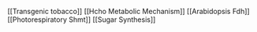 [[Transgenic tobacco]]
[[Hcho Metabolic Mechanism]]
[[Arabidopsis Fdh]]
[[Photorespiratory Shmt]]
[[Sugar Synthesis]]
